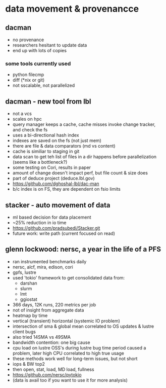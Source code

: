# data movement & provenancce

## dacman
* no provenance
* researchers hesitant to update data
* end up with lots of copies

### some tools currently used
* python filecmp
* diff (*nix or git)
* not sscalable, not parallelized

## dacman - new tool from lbl
* not a vcs
* scales on hpc
* query manager keeps a cache, cache misses invoke change tracker, and check the fs
* uses a bi-directional hash index
* indexes are saved on the fs (not just mem)
* there are file & data comparators (md vs content)
* cache is similiar to staging in git
* data scan to get teh list of files in a dir happens before parallelization (seems like a bottleneck?)
* some testing on Cori, results in paper
* amount of change doesn't impact perf, but file count & size does
* part of deduce project (deduce.lbl.gov)
* https://github.com/dghoshal-lbl/dac-man 
* b/c index is on FS, they are dependent on fsio limits 

## stacker - auto movement of data
* ml based decision for data placement
* ~25% reduction in io time
* https://github.com/pradsubedi/Stacker.git
* future work: write path (current focused on read)

## glenn lockwood: nersc, a year in the life of a PFS
* ran instrumented benchmarks daily 
* nersc, alcf, mira, edison, cori
* gpfs, lustre
* used 'tokio' framework to get consolidated data from:
    * darshan
    * slurm
    * lmt
    * ggiostat
* 366 days, 12K runs, 220 metrics per job
* not of insight from aggregate data
* heatmap by time
* vertical (transient) horizontal (systemic IO problem)
* intersection of sma & global mean correlated to OS updates & lustre client bugs
* also tried 14SMA vs 49SMA
* bandwidth contention: one big cause
* cpu load on lustre OSS's during lustre bug time period caused a problem, later high CPU correlated to high true usage
* these methods work well for long-term issues, but not short
* iops & BW top2
* then open, stat, load, MD load, fullness
* https://github.com/nersc/pytokio
* (data is avail too if you want to use it for more analysis)
